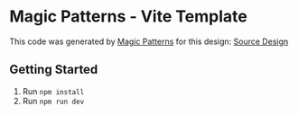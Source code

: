 # Magic Patterns - Vite Template

This code was generated by [Magic Patterns](https://magicpatterns.com) for this design: [Source Design](https://www.magicpatterns.com/c/2gltcibfodfskgfuq9npzm)

## Getting Started

1. Run `npm install`
2. Run `npm run dev`
